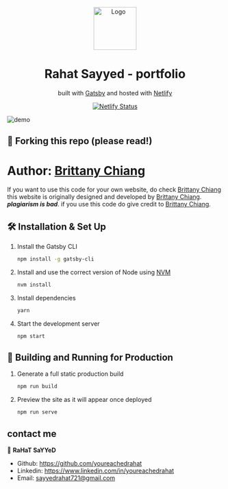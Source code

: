 <div align="center">
  <img alt="Logo" src="https://raw.githubusercontent.com/youreachedrahat/portfolio/main/src/images/logo.png" width="100" />
</div>
<h1 align="center">
  Rahat Sayyed - portfolio
</h1>
<p align="center">
  built with <a href="https://www.gatsbyjs.org/" target="_blank">Gatsby</a> and hosted with <a href="https://www.netlify.com/" target="_blank">Netlify</a>
</p>
<p align="center">
  <a href="https://app.netlify.com/sites/brittanychiang/deploys" target="_blank">
    <img src="https://api.netlify.com/api/v1/badges/1963b488-7b78-48c9-9e2d-6fb5e47ab3af/deploy-status" alt="Netlify Status" />
  </a>
</p>

![demo](https://raw.githubusercontent.com/youreachedrahat/portfolio/main/src/images/demo.png)

## 🚨 Forking this repo (please read!)
# Author: [Brittany Chiang](https://github.com/bchiang7/)
If you want to use this code for your own website, do check [Brittany Chiang](https://github.com/bchiang7/) this website is originally designed and developed by [Brittany Chiang](https://github.com/bchiang7/).
 _**plagiarism is bad**_. if you use this code do give credit to [Brittany Chiang](https://github.com/bchiang7/).
 

## 🛠 Installation & Set Up

1. Install the Gatsby CLI

   ```sh
   npm install -g gatsby-cli
   ```

2. Install and use the correct version of Node using [NVM](https://github.com/nvm-sh/nvm)

   ```sh
   nvm install
   ```

3. Install dependencies

   ```sh
   yarn
   ```

4. Start the development server

   ```sh
   npm start
   ```

## 🚀 Building and Running for Production

1. Generate a full static production build

   ```sh
   npm run build
   ```

1. Preview the site as it will appear once deployed

   ```sh
   npm run serve
   ```

## contact me
👤 **RaHaT SaYYeD**
- Github: https://github.com/youreachedrahat
- Linkedin: https://www.linkedin.com/in/youreachedrahat
- Email: sayyedrahat721@gmail.com

